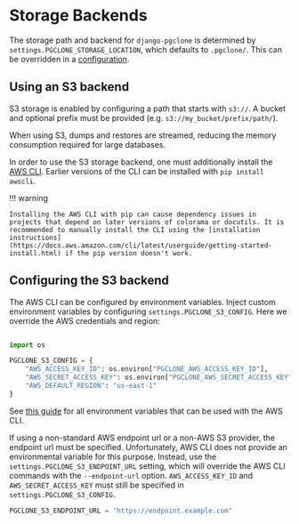 # Storage Backends

The storage path and backend for `django-pgclone` is determined by `settings.PGCLONE_STORAGE_LOCATION`, which defaults to `.pgclone/`. This can be overridden in a [configuration](configurations.md).

## Using an S3 backend

S3 storage is enabled by configuring a path that starts with `s3://`. A bucket and optional prefix must be provided (e.g. `s3://my_bucket/prefix/path/`).

When using S3, dumps and restores are streamed, reducing the memory consumption required for large databases.

In order to use the S3 storage backend, one must additionally install the [AWS CLI](https://docs.aws.amazon.com/cli/latest/userguide/getting-started-install.html). Earlier versions of the CLI can be installed with `pip install awscli`.

!!! warning

    Installing the AWS CLI with pip can cause dependency issues in projects that depend on later versions of colorama or docutils. It is recommended to manually install the CLI using the [installation instructions](https://docs.aws.amazon.com/cli/latest/userguide/getting-started-install.html) if the pip version doesn't work.

## Configuring the S3 backend

The AWS CLI can be configured by environment variables. Inject custom environment variables by configuring `settings.PGCLONE_S3_CONFIG`. Here we override the AWS credentials and region:

```python

import os

PGCLONE_S3_CONFIG = {
    "AWS_ACCESS_KEY_ID": os.environ["PGCLONE_AWS_ACCESS_KEY_ID"],
    "AWS_SECRET_ACCESS_KEY": os.environ["PGCLONE_AWS_SECRET_ACCESS_KEY"],
    "AWS_DEFAULT_REGION": "us-east-1"
}
```

See [this guide](https://docs.aws.amazon.com/cli/latest/userguide/cli-configure-envvars.html) for all environment variables that can be used with the AWS CLI.

If using a non-standard AWS endpoint url or a non-AWS S3 provider, the endpoint url must be specified. Unfortunately, AWS CLI does not provide an environmental variable for this purpose. Instead, use the `settings.PGCLONE_S3_ENDPOINT_URL` setting, which will override the AWS CLI commands with the `--endpoint-url` option. `AWS_ACCESS_KEY_ID` and `AWS_SECRET_ACCESS_KEY` must still be specified in `settings.PGCLONE_S3_CONFIG`.

```python
PGCLONE_S3_ENDPOINT_URL = "https://endpoint.example.com"
```
